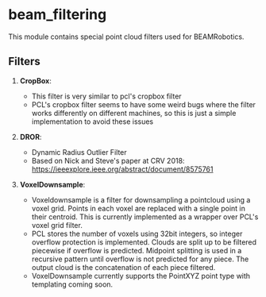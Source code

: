 # beam_filtering

This module contains special point cloud filters used for BEAMRobotics.

## Filters

1. **CropBox**:
    * This filter is very similar to pcl's cropbox filter
    * PCL's cropbox filter seems to have some weird bugs where the filter works
    differently on different machines, so this is just a simple implementation
    to avoid these issues

2. **DROR**:
    * Dynamic Radius Outlier Filter
    * Based on Nick and Steve's paper at CRV 2018: https://ieeexplore.ieee.org/abstract/document/8575761

3. **VoxelDownsample**:
    * Voxeldownsample is a filter for downsampling a pointcloud using a voxel grid. Points in each voxel are replaced with a single point in their centroid.  This is currently implemented as a wrapper over PCL's voxel grid filter.
    * PCL stores the number of voxels using 32bit integers, so integer overflow protection is implemented. Clouds are split up to be filtered piecewise if overflow is predicted. Midpoint splitting is used in a recursive pattern until overflow is not predicted for any piece.  The output cloud is the concatenation of each piece filtered.
    * VoxelDownsample currently supports the PointXYZ point type with templating coming soon.